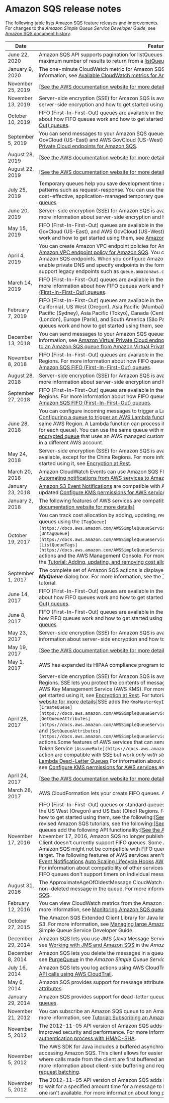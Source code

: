 # Amazon SQS release notes<a name="sqs-release-notes"></a>

The following table lists Amazon SQS feature releases and improvements\. For changes to the *Amazon Simple Queue Service Developer Guide*, see [Amazon SQS document history](sqs-document-history.md)\.


| Date | Feature release | 
| --- | --- | 
| June 22, 2020 | Amazon SQS API supports pagination for listQueues and listDeadLetterSourceQueues\. You can specify the maximum number of results to return from a [listQueues](https://docs.aws.amazon.com/AWSSimpleQueueService/latest/APIReference/API_ListQueues.html) or [listDeadLetterSourceQueues](https://docs.aws.amazon.com/AWSSimpleQueueService/latest/APIReference/API_ListDeadLetterSourceQueues.html) request\. | 
| January 9, 2020 | The one\-minute CloudWatch metric for Amazon SQS is available in all commercial Regions\. For more information, see [Available CloudWatch metrics for Amazon SQS](sqs-available-cloudwatch-metrics.md)\.  | 
| November 25, 2019 |  [\[See the AWS documentation website for more details\]](http://docs.aws.amazon.com/AWSSimpleQueueService/latest/SQSDeveloperGuide/sqs-release-notes.html)  | 
| November 13, 2019 | Server\-side encryption \(SSE\) for Amazon SQS is available in the China Regions\. For more information about server\-side encryption and how to get started using it, see [Encryption at Rest](sqs-server-side-encryption.md)\. | 
| October 10, 2019 | FIFO \(First\-In\-First\-Out\) queues are available in the Middle East \(Bahrain\) Region\. For more information about how FIFO queues work and how to get started using them, see [Amazon SQS FIFO \(First\-In\-First\-Out\) queues](FIFO-queues.md)\. | 
| September 5, 2019 | You can send messages to your Amazon SQS queues from Amazon Virtual Private Cloud in the AWS GovCloud \(US\-East\) and AWS GovCloud \(US\-West\) Regions\. For more information, see [Amazon Virtual Private Cloud endpoints for Amazon SQS](sqs-internetwork-traffic-privacy.md#sqs-vpc-endpoints)\. | 
| August 28, 2019 |  [\[See the AWS documentation website for more details\]](http://docs.aws.amazon.com/AWSSimpleQueueService/latest/SQSDeveloperGuide/sqs-release-notes.html)  | 
| August 22, 2019 |  [\[See the AWS documentation website for more details\]](http://docs.aws.amazon.com/AWSSimpleQueueService/latest/SQSDeveloperGuide/sqs-release-notes.html)  | 
| July 25, 2019 | Temporary queues help you save development time and deployment costs when using common message patterns such as request\-response\. You can use the [Temporary Queue Client](https://github.com/awslabs/amazon-sqs-java-temporary-queues-client) to create high\-throughput, cost\-effective, application\-managed temporary queues\. For more information, see [Amazon SQS temporary queues](sqs-temporary-queues.md)\. | 
| June 20, 2019 | Server\-side encryption \(SSE\) for Amazon SQS is available in the AWS GovCloud \(US\-East\) Region\. For more information about server\-side encryption and how to get started using it, see [Encryption at Rest](sqs-server-side-encryption.md)\. | 
| May 15, 2019 | FIFO \(First\-In\-First\-Out\) queues are available in the Asia Pacific \(Hong Kong\), China \(Beijing\), AWS GovCloud \(US\-East\), and AWS GovCloud \(US\-West\) Regions\. For more information about how FIFO queues work and how to get started using them, see [Amazon SQS FIFO \(First\-In\-First\-Out\) queues](FIFO-queues.md)\. | 
| April 4, 2019 | You can create Amazon VPC endpoint policies for Amazon SQS\. For more information, see [Creating an Amazon VPC endpoint policy for Amazon SQS](sqs-internetwork-traffic-privacy.md#sqs-vpc-endpoint-policy)\.   You can use Amazon Virtual Private Cloud only with HTTPS Amazon SQS endpoints\.   When you configure Amazon SQS to send messages from Amazon VPC, you must enable private DNS and specify endpoints in the format `sqs.us-east-2.amazonaws.com`\.   Private DNS doesn't support legacy endpoints such as `queue.amazonaws.com` or `us-east-2.queue.amazonaws.com`\.    | 
| March 14, 2019 | FIFO \(First\-In\-First\-Out\) queues are available in the Europe \(Stockholm\) and China \(Ningxia\) Regions\. For more information about how FIFO queues work and how to get started using them, see [Amazon SQS FIFO \(First\-In\-First\-Out\) queues](FIFO-queues.md)\. | 
| February 7, 2019 | FIFO \(First\-In\-First\-Out\) queues are available in the US East \(Ohio\), US East \(N\. Virginia\), US West \(N\. California\), US West \(Oregon\), Asia Pacific \(Mumbai\), Asia Pacific \(Seoul\), Asia Pacific \(Singapore\), Asia Pacific \(Sydney\), Asia Pacific \(Tokyo\), Canada \(Central\), Europe \(Frankfurt\), Europe \(Ireland\), Europe \(London\), Europe \(Paris\), and South America \(São Paulo\) Regions\. For more information about how FIFO queues work and how to get started using them, see [Amazon SQS FIFO \(First\-In\-First\-Out\) queues](FIFO-queues.md)\. | 
| December 13, 2018 | You can send messages to your Amazon SQS queues from Amazon Virtual Private Cloud\. For more information, see [Amazon Virtual Private Cloud endpoints for Amazon SQS](sqs-internetwork-traffic-privacy.md#sqs-vpc-endpoints) and [Tutorial: Sending a message to an Amazon SQS queue from Amazon Virtual Private Cloud](sqs-sending-messages-from-vpc.md)\. | 
| November 8, 2018 | FIFO \(First\-In\-First\-Out\) queues are available in the Asia Pacific \(Sydney\) and Asia Pacific \(Tokyo\) Regions\. For more information about how FIFO queues work and how to get started using them, see [Amazon SQS FIFO \(First\-In\-First\-Out\) queues](FIFO-queues.md)\. | 
| August 28, 2018 | Server\-side encryption \(SSE\) for Amazon SQS is available in the AWS GovCloud \(US\-West\) Region\. For more information about server\-side encryption and how to get started using it, see [Encryption at Rest](sqs-server-side-encryption.md)\. | 
| September 27, 2018 | FIFO \(First\-In\-First\-Out\) queues are available in the Asia Pacific \(Sydney\) and Asia Pacific \(Tokyo\) Regions\. For more information about how FIFO queues work and how to get started using them, see [Amazon SQS FIFO \(First\-In\-First\-Out\) queues](FIFO-queues.md)\. | 
| June 28, 2018 | You can configure incoming messages to trigger a Lambda function\. For more information, see [Tutorial: Configuring a queue to trigger an AWS Lambda function](sqs-configure-lambda-function-trigger.md)\.   Your queue and Lambda function must be in the same AWS Region\.  A Lambda function can process items from multiple queues \(one Lambda event source for each queue\)\. You can use the same queue with multiple Lambda functions\.  You can't associate an [encrypted queue](sqs-server-side-encryption.md) that uses an AWS managed customer master key for Amazon SQS with a Lambda function in a different AWS account\.   | 
| May 24, 2018 | Server\-side encryption \(SSE\) for Amazon SQS is available in all commercial Regions where Amazon SQS is available, except for the China Regions\. For more information about server\-side encryption and how to get started using it, see [Encryption at Rest](sqs-server-side-encryption.md)\. | 
| March 20, 2018 | Amazon CloudWatch Events can use Amazon SQS FIFO queues as targets\. For more information, see [Automating notifications from AWS services to Amazon SQS using CloudWatch Events](sqs-automating-using-cloudwatch-events.md)\. | 
| January 23, 2018 | [Amazon S3 Event Notifications](https://docs.aws.amazon.com/AmazonS3/latest/dev/NotificationHowTo.html) are compatible with Amazon SQS SSE\. For more information, see the updated [Configure KMS permissions for AWS services ](sqs-key-management.md#compatibility-with-aws-services) section\. | 
| January 2, 2018 | The following features of AWS services are compatible with Amazon SQS SSE: [\[See the AWS documentation website for more details\]](http://docs.aws.amazon.com/AWSSimpleQueueService/latest/SQSDeveloperGuide/sqs-release-notes.html) | 
| October 19, 2017 |  You can track cost allocation by adding, updating, removing, and listing metadata tags for Amazon SQS queues using the `[TagQueue](https://docs.aws.amazon.com/AWSSimpleQueueService/latest/APIReference/API_TagQueue.html)`, `[UntagQueue](https://docs.aws.amazon.com/AWSSimpleQueueService/latest/APIReference/API_UntagQueue.html)`, and `[ListQueueTags](https://docs.aws.amazon.com/AWSSimpleQueueService/latest/APIReference/API_ListQueueTags.html)` actions and the AWS Management Console\. For more information, see [Amazon SQS cost allocation tags](sqs-queue-tags.md) and the [Tutorial: Adding, updating, and removing cost allocation tags for an Amazon SQS queue](sqs-add-update-remove-tag-queue.md) tutorial\.  | 
| September 1, 2017 |  The complete set of Amazon SQS actions is displayed in the **Actions** list on the **Add a Permission to *MyQueue*** dialog box\. For more information, see the [Tutorial: Adding permissions to an Amazon SQS queue](sqs-add-permissions.md) tutorial\.  | 
| June 14, 2017 | FIFO \(First\-In\-First\-Out\) queues are available in the US East \(N\. Virginia\) region\. For more information about how FIFO queues work and how to get started using them, see [Amazon SQS FIFO \(First\-In\-First\-Out\) queues](FIFO-queues.md)\. | 
| June 8, 2017 | FIFO \(First\-In\-First\-Out\) queues are available in the Europe \(Ireland\) region\. For more information about how FIFO queues work and how to get started using them, see [Amazon SQS FIFO \(First\-In\-First\-Out\) queues](FIFO-queues.md)\. | 
| May 23, 2017 | Server\-side encryption \(SSE\) for Amazon SQS is available in the US East \(N\. Virginia\) Region\. For more information about server\-side encryption and how to get started using it, see [Encryption at Rest](sqs-server-side-encryption.md)\. | 
| May 19, 2017 |  [\[See the AWS documentation website for more details\]](http://docs.aws.amazon.com/AWSSimpleQueueService/latest/SQSDeveloperGuide/sqs-release-notes.html)  | 
| May 1, 2017 | AWS has expanded its HIPAA compliance program to include Amazon SQS as a [HIPAA Eligible Service](https://aws.amazon.com/compliance/hipaa-compliance/)\. | 
| April 28, 2017 | Server\-side encryption \(SSE\) for Amazon SQS is available in the US East \(Ohio\) and US West \(Oregon\) Regions\. SSE lets you protect the contents of messages in Amazon SQS queues using keys managed in the AWS Key Management Service \(AWS KMS\)\. For more information about server\-side encryption and how to get started using it, see [Encryption at Rest](sqs-server-side-encryption.md)\. For tutorials, see the following:[\[See the AWS documentation website for more details\]](http://docs.aws.amazon.com/AWSSimpleQueueService/latest/SQSDeveloperGuide/sqs-release-notes.html)SSE adds the `KmsMasterKeyId` and `KmsDataKeyReusePeriodSeconds` attributes to the `[CreateQueue](https://docs.aws.amazon.com/AWSSimpleQueueService/latest/APIReference/API_CreateQueue.html)`, `[GetQueueAttributes](https://docs.aws.amazon.com/AWSSimpleQueueService/latest/APIReference/API_GetQueueAttributes.html)`, and `[SetQueueAttributes](https://docs.aws.amazon.com/AWSSimpleQueueService/latest/APIReference/API_SetQueueAttributes.html)` actions\.Some features of AWS services that can send notifications to Amazon SQS using the AWS Security Token Service `[AssumeRole](https://docs.aws.amazon.com/STS/latest/APIReference/API_AssumeRole.html)` action are compatible with SSE but work *only with standard queues:*  [Auto Scaling Lifecycle Hooks](https://docs.aws.amazon.com/autoscaling/ec2/userguide/lifecycle-hooks.html) [AWS Lambda Dead\-Letter Queues](https://docs.aws.amazon.com/lambda/latest/dg/dlq.html)  For information about compatibility of other services with encrypted queues, see [Configure KMS permissions for AWS services ](sqs-key-management.md#compatibility-with-aws-services) and your service documentation\. | 
| April 24, 2017 |  [\[See the AWS documentation website for more details\]](http://docs.aws.amazon.com/AWSSimpleQueueService/latest/SQSDeveloperGuide/sqs-release-notes.html)  | 
| March 28, 2017 | AWS CloudFormation lets your create FIFO queues\. Added the [AWS CloudFormation](sqs-create-queue.md#create-queue-cloudformation) tutorial\. | 
| November 17, 2016 | FIFO \(First\-In\-First\-Out\) queues or standard queues \(another name for existing queues\) are available in the US West \(Oregon\) and US East \(Ohio\) Regions\. For more information about how FIFO queues work and how to get started using them, see the following:[\[See the AWS documentation website for more details\]](http://docs.aws.amazon.com/AWSSimpleQueueService/latest/SQSDeveloperGuide/sqs-release-notes.html)For revised Amazon SQS tutorials, see the following:[\[See the AWS documentation website for more details\]](http://docs.aws.amazon.com/AWSSimpleQueueService/latest/SQSDeveloperGuide/sqs-release-notes.html)FIFO queues add the following API functionality:[\[See the AWS documentation website for more details\]](http://docs.aws.amazon.com/AWSSimpleQueueService/latest/SQSDeveloperGuide/sqs-release-notes.html) As of November 17, 2016, Amazon SQS no longer publishes a WSDL\. The Amazon SQS Buffered Asynchronous Client doesn't currently support FIFO queues\. Some AWS or external services that send notifications to Amazon SQS might not be compatible with FIFO queues, despite allowing you to set a FIFO queue as a target\. The following features of AWS services aren't currently compatible with FIFO queues:  [Amazon S3 Event Notifications](https://docs.aws.amazon.com/AmazonS3/latest/dev/NotificationHowTo.html) [Auto Scaling Lifecycle Hooks](https://docs.aws.amazon.com/autoscaling/ec2/userguide/lifecycle-hooks.html) [AWS IoT Rule Actions](https://docs.aws.amazon.com/iot/latest/developerguide/iot-rule-actions.html) [AWS Lambda Dead\-Letter Queues](https://docs.aws.amazon.com/lambda/latest/dg/dlq.html)  For information about compatibility of other services with FIFO queues, see your service documentation\. FIFO queues don't support timers on individual messages\.  | 
| August 31, 2016 | The ApproximateAgeOfOldestMessage CloudWatch metric lets you find the approximate age of the oldest non\-deleted message in the queue\. For more information, see [Available CloudWatch metrics for Amazon SQS](sqs-available-cloudwatch-metrics.md)\. | 
| February 12, 2016 | You can view CloudWatch metrics from the Amazon SQS console for up to 10 of your queues at a time\. For more information, see [Monitoring Amazon SQS queues using CloudWatch](sqs-monitoring-using-cloudwatch.md)\. | 
| October 27, 2015 | The Amazon SQS Extended Client Library for Java lets you manage Amazon SQS messages with Amazon S3\. For more information, see [Managing large Amazon SQS messages using Amazon S3](sqs-s3-messages.md) in the Amazon Simple Queue Service Developer Guide\. | 
| December 29, 2014 |  Amazon SQS lets you use JMS \(Java Message Service\) with Amazon SQS queues\. For more information, see [Working with JMS and Amazon SQS](sqs-java-message-service-jms-client.md) in the *Amazon Simple Queue Service Developer Guide*\.  | 
| December 8, 2014 |  Amazon SQS lets you delete the messages in a queue using the `PurgeQueue` action\. For more information, see [PurgeQueue](https://docs.aws.amazon.com/AWSSimpleQueueService/latest/APIReference/API_PurgeQueue.html) in the *Amazon Simple Queue Service API Reference*\.  | 
| July 16, 2014 |  Amazon SQS lets you log actions using AWS CloudTrail\. For more information, see [Logging Amazon SQS API calls using AWS CloudTrail](sqs-logging-using-cloudtrail.md)\.  | 
| May 6, 2014 |  Amazon SQS provides support for message attributes\. For more information, see [Amazon SQS message attributes](sqs-message-attributes.md)\.  | 
| January 29, 2014 |  Amazon SQS provides support for dead\-letter queues\. For more information, see [Amazon SQS dead\-letter queues](sqs-dead-letter-queues.md)\.  | 
| November 21, 2012 |  You can subscribe an Amazon SQS queue to an Amazon SNS topic using the Amazon SQS console\. For more information, see [Tutorial: Subscribing an Amazon SQS queue to an Amazon SNS topic](sqs-subscribe-queue-sns-topic.md)\.  | 
| November 5, 2012 |  The 2012\-11\-05 API version of Amazon SQS adds support for Signature Version 4, which provides improved security and performance\. For more information about Signature Version 4, see [Basic authentication process with HMAC\-SHA](sqs-api-request-authentication.md#sqs-api-basic-authentication-process)\.  | 
| November 5, 2012 |  The AWS SDK for Java includes a buffered asynchronous client, `AmazonSQSBufferedAsyncClient`, for accessing Amazon SQS\. This client allows for easier request batching by enabling client\-side buffering, where calls made from the client are first buffered and then sent as a batch request to Amazon SQS\. For more information about client\-side buffering and request batching, see [Enabling client\-side buffering and request batching](sqs-client-side-buffering-request-batching.md)\.  | 
| November 5, 2012 |  The 2012\-11\-05 API version of Amazon SQS adds long polling support\. Long polling allows Amazon SQS to wait for a specified amount time for a message to be available instead of returning an empty response if one isn't available\. For more information about long polling, see [Amazon SQS short and long polling](sqs-short-and-long-polling.md)\.  | 